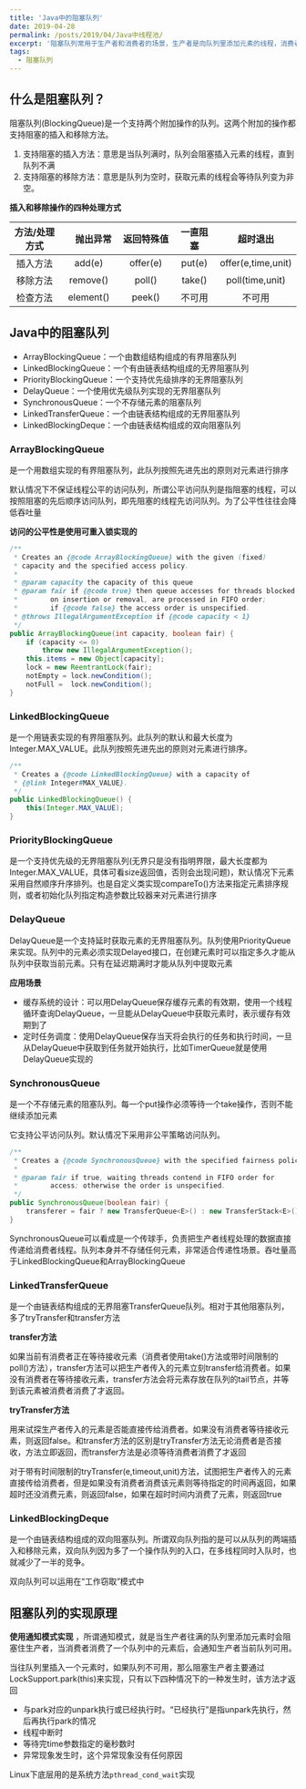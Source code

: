 ```yaml
---
title: 'Java中的阻塞队列'
date: 2019-04-28
permalink: /posts/2019/04/Java中线程池/
excerpt: '阻塞队列常用于生产者和消费者的场景，生产者是向队列里添加元素的线程，消费者是从队列里取元素的线程。阻塞队列就是生产者用来存放元素，消费者用来获取元素的容器。'
tags:
  - 阻塞队列
---
```



## 什么是阻塞队列？
阻塞队列(BlockingQueue)是一个支持两个附加操作的队列。这两个附加的操作都支持阻塞的插入和移除方法。
1. 支持阻塞的插入方法：意思是当队列满时，队列会阻塞插入元素的线程，直到队列不满
2. 支持阻塞的移除方法：意思是队列为空时，获取元素的线程会等待队列变为非空。

**插入和移除操作的四种处理方式**

 方法/处理方式 |　抛出异常　| 返回特殊值　| 一直阻塞 | 超时退出
:-:|:-:|:-:|:-:|:-:   
  插入方法  | add(e) | offer(e) | put(e) | offer(e,time,unit)
  移除方法  | remove() | poll() | take() | poll(time,unit)
  检查方法  | element() | peek() | 不可用 | 不可用

## Java中的阻塞队列
- ArrayBlockingQueue：一个由数组结构组成的有界阻塞队列
- LinkedBlockingQueue：一个有由链表结构组成的无界阻塞队列
- PriorityBlockingQueue：一个支持优先级排序的无界阻塞队列
- DelayQueue：一个使用优先级队列实现的无界阻塞队列
- SynchronousQueue：一个不存储元素的阻塞队列
- LinkedTransferQueue：一个由链表结构组成的无界阻塞队列
- LinkedBlockingDeque：一个由链表结构组成的双向阻塞队列

### ArrayBlockingQueue
是一个用数组实现的有界阻塞队列，此队列按照先进先出的原则对元素进行排序

默认情况下不保证线程公平的访问队列，所谓公平访问队列是指阻塞的线程，可以按照阻塞的先后顺序访问队列，即先阻塞的线程先访问队列。为了公平性往往会降低吞吐量

**访问的公平性是使用可重入锁实现的**
```java
/**
 * Creates an {@code ArrayBlockingQueue} with the given (fixed)
 * capacity and the specified access policy.
 *
 * @param capacity the capacity of this queue
 * @param fair if {@code true} then queue accesses for threads blocked
 *        on insertion or removal, are processed in FIFO order;
 *        if {@code false} the access order is unspecified.
 * @throws IllegalArgumentException if {@code capacity < 1}
 */
public ArrayBlockingQueue(int capacity, boolean fair) {
    if (capacity <= 0)
        throw new IllegalArgumentException();
    this.items = new Object[capacity];
    lock = new ReentrantLock(fair);
    notEmpty = lock.newCondition();
    notFull =  lock.newCondition();
}
```

### LinkedBlockingQueue
是一个用链表实现的有界阻塞队列。此队列的默认和最大长度为Integer.MAX_VALUE。此队列按照先进先出的原则对元素进行排序。
```java
/**
 * Creates a {@code LinkedBlockingQueue} with a capacity of
 * {@link Integer#MAX_VALUE}.
 */
public LinkedBlockingQueue() {
    this(Integer.MAX_VALUE);
}
```
### PriorityBlockingQueue
是一个支持优先级的无界阻塞队列(无界只是没有指明界限，最大长度都为Integer.MAX_VALUE，具体可看size返回值，否则会出现问题)，默认情况下元素采用自然顺序升序排列。也是自定义类实现compareTo()方法来指定元素排序规则，或者初始化队列指定构造参数比较器来对元素进行排序

### DelayQueue
DelayQueue是一个支持延时获取元素的无界阻塞队列。队列使用PriorityQueue来实现。队列中的元素必须实现Delayed接口，在创建元素时可以指定多久才能从队列中获取当前元素。只有在延迟期满时才能从队列中提取元素

**应用场景**

- 缓存系统的设计：可以用DelayQueue保存缓存元素的有效期，使用一个线程循环查询DelayQueue，一旦能从DelayQueue中获取元素时，表示缓存有效期到了
- 定时任务调度：使用DelayQueue保存当天将会执行的任务和执行时间，一旦从DelayQueue中获取到任务就开始执行，比如TimerQueue就是使用DelayQueue实现的

### SynchronousQueue
是一个不存储元素的阻塞队列。每一个put操作必须等待一个take操作，否则不能继续添加元素

它支持公平访问队列。默认情况下采用非公平策略访问队列。
```java
/**
 * Creates a {@code SynchronousQueue} with the specified fairness policy.
 *
 * @param fair if true, waiting threads contend in FIFO order for
 *        access; otherwise the order is unspecified.
 */
public SynchronousQueue(boolean fair) {
    transferer = fair ? new TransferQueue<E>() : new TransferStack<E>();
}
```
SynchronousQueue可以看成是一个传球手，负责把生产者线程处理的数据直接传递给消费者线程。队列本身并不存储任何元素，非常适合传递性场景。吞吐量高于LinkedBlockingQueue和ArrayBlockingQueue

### LinkedTransferQueue
是一个由链表结构组成的无界阻塞TransferQueue队列。相对于其他阻塞队列，多了tryTransfer和transfer方法

**transfer方法**

如果当前有消费者正在等待接收元素（消费者使用take()方法或带时间限制的poll()方法），transfer方法可以把生产者传入的元素立刻transfer给消费者。如果没有消费者在等待接收元素，transfer方法会将元素存放在队列的tail节点，并等到该元素被消费者消费了才返回。

**tryTransfer方法**

用来试探生产者传入的元素是否能直接传给消费者。如果没有消费者等待接收元素，则返回false。和transfer方法的区别是tryTransfer方法无论消费者是否接收，方法立即返回，而transfer方法是必须等待消费者消费了才返回

对于带有时间限制的tryTransfer(e,timeout,unit)方法，试图把生产者传入的元素直接传给消费者，但是如果没有消费者消费该元素则等待指定的时间再返回，如果超时还没消费元素，则返回false，如果在超时时间内消费了元素，则返回true

### LinkedBlockingDeque
是一个由链表结构组成的双向阻塞队列。所谓双向队列指的是可以从队列的两端插入和移除元素，双向队列因为多了一个操作队列的入口，在多线程同时入队时，也就减少了一半的竞争。

双向队列可以运用在“工作窃取”模式中

## 阻塞队列的实现原理

**使用通知模式实现** ，所谓通知模式，就是当生产者往满的队列里添加元素时会阻塞住生产者，当消费者消费了一个队列中的元素后，会通知生产者当前队列可用。

当往队列里插入一个元素时，如果队列不可用，那么阻塞生产者主要通过LockSupport.park(this)来实现，只有以下四种情况下的一种发生时，该方法才返回

- 与park对应的unpark执行或已经执行时。“已经执行”是指unpark先执行，然后再执行park的情况
- 线程中断时
- 等待完time参数指定的毫秒数时
- 异常现象发生时，这个异常现象没有任何原因

Linux下底层用的是系统方法`pthread_cond_wait`实现
